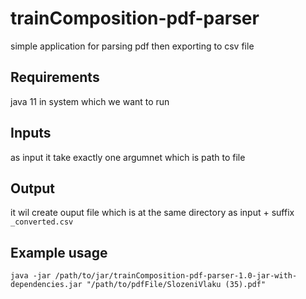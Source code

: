 # trainComposition-pdf-parser

simple application for parsing pdf then exporting to csv file
## Requirements
java 11 in system which we want to run

## Inputs
as input it take exactly one argumnet which is path to file

## Output
it wil create ouput file which is at the same directory as input + suffix `_converted.csv`

## Example usage

`java -jar /path/to/jar/trainComposition-pdf-parser-1.0-jar-with-dependencies.jar "/path/to/pdfFile/SlozeniVlaku (35).pdf"`


